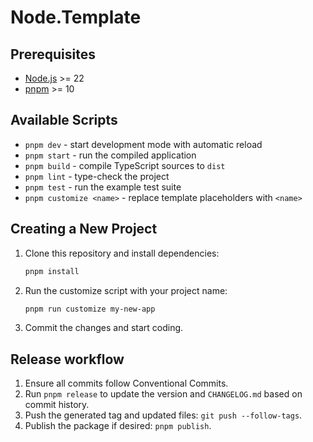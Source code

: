 # Node.Template

## Prerequisites

- [Node.js](https://nodejs.org/) >= 22
- [pnpm](https://pnpm.io/) >= 10

## Available Scripts

- `pnpm dev` - start development mode with automatic reload
- `pnpm start` - run the compiled application
- `pnpm build` - compile TypeScript sources to `dist`
- `pnpm lint` - type-check the project
- `pnpm test` - run the example test suite
- `pnpm customize <name>` - replace template placeholders with `<name>`

## Creating a New Project

1. Clone this repository and install dependencies:
   ```bash
   pnpm install
   ```
2. Run the customize script with your project name:
   ```bash
   pnpm run customize my-new-app
   ```
3. Commit the changes and start coding.

## Release workflow

1. Ensure all commits follow Conventional Commits.
2. Run `pnpm release` to update the version and `CHANGELOG.md` based on commit history.
3. Push the generated tag and updated files: `git push --follow-tags`.
4. Publish the package if desired: `pnpm publish`.
